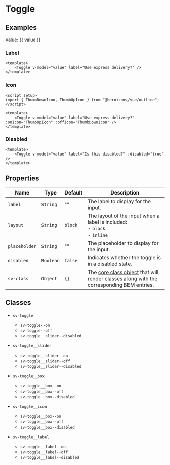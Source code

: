 <script setup>
import { ref } from "vue";
import { Toggle } from "@/components";
import { ThumbDownIcon, ThumbUpIcon } from "@heroicons/vue/outline";

const value = ref(false);
</script>

# Toggle

## Examples

Value: {{ value }}

<Toggle v-model="value" />

### Label

<Toggle v-model="value" label="Use express delivery?" />

```vue
<template>
    <Toggle v-model="value" label="Use express delivery?" />
</template>
```

### Icon

<Toggle v-model="value" label="Use express delivery?" :onIcon="ThumbUpIcon" :offIcon="ThumbDownIcon" />

```vue
<script setup>
import { ThumbDownIcon, ThumbUpIcon } from "@heroicons/vue/outline";
</script>

<template>
    <Toggle v-model="value" label="Use express delivery?" :onIcon="ThumbUpIcon" :offIcon="ThumbDownIcon" />
</template>
```

### Disabled

<Toggle v-model="value" label="Is this disabled?" :disabled="true" />

```vue
<template>
    <Toggle v-model="value" label="Is this disabled?" :disabled="true" />
</template>
```

## Properties

| Name          | Type      | Default | Description                                                                                                        |
| ------------- | --------- | ------- | ------------------------------------------------------------------------------------------------------------------ |
| `label`       | `String`  | ""      | The label to display for the input.                                                                                |
| `layout`      | `String`  | `block` | The layout of the input when a label is included:<br/>- `block`<br/>- `inline`                                     |
| `placeholder` | `String`  | ""      | The placeholder to display for the input.                                                                          |
| `disabled`    | `Boolean` | `false` | Indicates whether the toggle is in a disabled state.                                                             |
| `sv-class`    | `Object`  | `{}`    | The [core class object](/components/core-class) that will render classes along with the corresponding BEM entries. |

## Classes

- `sv-toggle`
  - `sv-toggle--on`
  - `sv-toggle--off`
  - `sv-toggle__slider--disabled`

- `sv-toggle__slider`
  - `sv-toggle__slider--on`
  - `sv-toggle__slider--off`
  - `sv-toggle__slider--disabled`

- `sv-toggle__box`
  - `sv-toggle__box--on`
  - `sv-toggle__box--off`
  - `sv-toggle__box--disabled`

- `sv-toggle__icon`
  - `sv-toggle__box--on`
  - `sv-toggle__box--off`
  - `sv-toggle__box--disabled`

- `sv-toggle__label`
  - `sv-toggle__label--on`
  - `sv-toggle__label--off`
  - `sv-toggle__label--disabled`